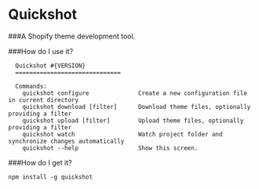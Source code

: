 Quickshot
=======

###A Shopify theme development tool.

###How do I use it?

````
  Quickshot #{VERSION}
  ==============================

  Commands:
    quickshot configure              Create a new configuration file in current directory
    quickshot download [filter]      Download theme files, optionally providing a filter
    quickshot upload [filter]        Upload theme files, optionally providing a filter
    quickshot watch                  Watch project folder and synchronize changes automatically
    quickshot --help                 Show this screen.

````

###How do I get it?

`npm install -g quickshot`
